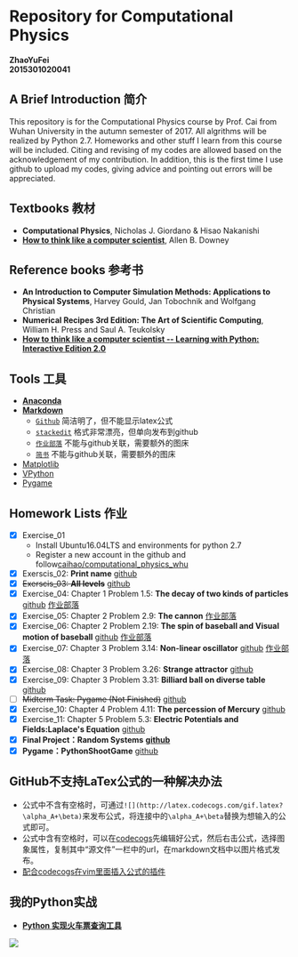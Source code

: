 # Repository for Computational Physics    
__ZhaoYuFei__       
__2015301020041__  

## A Brief Introduction 简介
This repository is for the Computational Physics course by Prof. Cai from Wuhan University in the autumn semester of 2017. All algrithms will be realized by Python 2.7. Homeworks and other stuff I learn from this course will be included. Citing and revising of my codes are allowed based on the acknowledgement of my contribution. In addition, this is the first time I use github to upload my codes, giving advice and pointing out errors will be appreciated.

## Textbooks 教材
- **Computational Physics**, Nicholas J. Giordano & Hisao Nakanishi
- [**How to think like a computer scientist**](http://www.greenteapress.com/thinkpython/), Allen B. Downey

## Reference books 参考书
- **An Introduction to Computer Simulation Methods: Applications to Physical Systems**, Harvey Gould, Jan Tobochnik and Wolfgang Christian
- **Numerical Recipes 3rd Edition: The Art of Scientific Computing**, William H. Press and Saul A. Teukolsky
- [**How to think like a computer scientist -- Learning with Python: Interactive Edition 2.0**](http://interactivepython.org/runestone/static/thinkcspy/index.html)

## Tools 工具
- [**Anaconda**](https://www.anaconda.com/download/)
- [**Markdown**](https://daringfireball.net/projects/markdown/)
  - [`Github`](https://github.com/) 简洁明了，但不能显示latex公式
  - [`stackedit`](https://stackedit.io/) 格式非常漂亮，但单向发布到github
  - [`作业部落`](https://www.zybuluo.com/mdeditor) 不能与github关联，需要额外的图床
  - [`简书`](https://www.jianshu.com/) 不能与github关联，需要额外的图床
- [Matplotlib](http://matplotlib.org/)
- [VPython](http://vpython.org/)
- [Pygame](http://pygame.org/hifi.html)


## Homework Lists 作业
- [x] Exercise_01
   - Install Ubuntu16.04LTS and environments for python 2.7  
   - Register a new account in the github and follow[caihao/computational_physics_whu](https://github.com/caihao/computational_physics_whu)
- [x] Exerscis_02: **Print name** [github](https://github.com/Monotone1997/computationalphysics_N2015301020041/blob/master/Exercise_02/read.md)
- [x] ~~Exerscis_03: **All levels**~~ [github](https://github.com/Monotone1997/computationalphysics_N2015301020041/blob/master/Exercise_02/read.md)
- [x] Exercise_04: Chapter 1 Problem 1.5: **The decay of two kinds of particles** [github](https://github.com/Monotone1997/computationalphysics_N2015301020041/blob/master/Exercise_04/read.md) [作业部落](https://www.zybuluo.com/Monotone1997/note/881205)
- [x] Exercise_05: Chapter 2 Problem 2.9: **The cannon** [作业部落](https://www.zybuluo.com/Monotone1997/note/911335)
- [x] Exercise_06: Chapter 2 Problem 2.19: **The spin of baseball and Visual motion of baseball** [github](https://github.com/Monotone1997/computationalphysics_N2015301020041/blob/master/Exercise_06/Exercise_06.md) [作业部落](https://www.zybuluo.com/Monotone1997/note/922541)
- [x] Exercise_07: Chapter 3 Problem 3.14: **Non-linear oscillator** [github](https://github.com/Monotone1997/computationalphysics_N2015301020041/blob/master/Exercise_07/report.md) [作业部落](https://www.zybuluo.com/Monotone1997/note/930747)
- [x] Exercise_08: Chapter 3 Problem 3.26: **Strange attractor** [github](https://github.com/Monotone1997/computationalphysics_N2015301020041/blob/master/Exercise_08/report.md)
- [x] Exercise_09: Chapter 3 Problem 3.31: **Billiard ball on diverse table** [github](https://github.com/Monotone1997/computationalphysics_N2015301020041/blob/master/Exercise_09/readme.md)
- [ ] ~~Midterm Task: Pygame (Not Finished)~~ [github](https://raw.githubusercontent.com/Monotone1997/computationalphysics_N2015301020041/master/pygame.py)
- [x] Exercise_10: Chapter 4 Problem 4.11: **The percession of Mercury** [github](https://github.com/Monotone1997/computationalphysics_N2015301020041/blob/master/Exercise_10/Exercise_10.md)
- [x] Exercise_11: Chapter 5 Problem 5.3: **Electric Potentials and Fields:Laplace's Equation** [github](https://github.com/Monotone1997/computationalphysics_N2015301020041/blob/master/Exercise_11/Exercise_11.md)
- [x] **Final Project：Random Systems** [**github**](https://github.com/Monotone1997/Computational-Physics/blob/master/Random%20Systems.md)
- [x] **Pygame：PythonShootGame** [github](https://github.com/Monotone1997/Computational-Physics/tree/master/PythonShootGame)

## GitHub不支持LaTex公式的一种解决办法
- 公式中不含有空格时，可通过`![](http://latex.codecogs.com/gif.latex?\alpha_A+\beta)`来发布公式，将连接中的`\alpha_A+\beta`替换为想输入的公式即可。
- 公式中含有空格时，可以在[codecogs](http://latex.codecogs.com/)先编辑好公式，然后右击公式，选择图象属性，复制其中“源文件”一栏中的url，在markdown文档中以图片格式发布。
- [配合codecogs在vim里面插入公式的插件](https://github.com/Ron89/md_insert_equation.vim)

## 我的Python实战
- [**Python 实现火车票查询工具**](https://github.com/Monotone1997/my-python-projects/tree/master/train%20tickets)  
  
![](http://i1.bvimg.com/643282/949062d7aec8543e.jpg)
